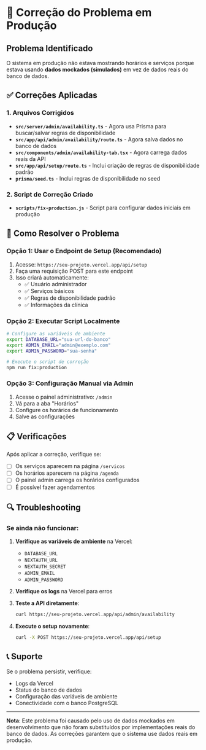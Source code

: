 # 🔧 Correção do Problema em Produção

## Problema Identificado

O sistema em produção não estava mostrando horários e serviços porque estava usando **dados mockados (simulados)** em vez de dados reais do banco de dados.

## ✅ Correções Aplicadas

### 1. Arquivos Corrigidos

- **`src/server/admin/availability.ts`** - Agora usa Prisma para buscar/salvar regras de disponibilidade
- **`src/app/api/admin/availability/route.ts`** - Agora salva dados no banco de dados
- **`src/components/admin/availability-tab.tsx`** - Agora carrega dados reais da API
- **`src/app/api/setup/route.ts`** - Inclui criação de regras de disponibilidade padrão
- **`prisma/seed.ts`** - Inclui regras de disponibilidade no seed

### 2. Script de Correção Criado

- **`scripts/fix-production.js`** - Script para configurar dados iniciais em produção

## 🚀 Como Resolver o Problema

### Opção 1: Usar o Endpoint de Setup (Recomendado)

1. Acesse: `https://seu-projeto.vercel.app/api/setup`
2. Faça uma requisição POST para este endpoint
3. Isso criará automaticamente:
   - ✅ Usuário administrador
   - ✅ Serviços básicos
   - ✅ Regras de disponibilidade padrão
   - ✅ Informações da clínica

### Opção 2: Executar Script Localmente

```bash
# Configure as variáveis de ambiente
export DATABASE_URL="sua-url-do-banco"
export ADMIN_EMAIL="admin@exemplo.com"
export ADMIN_PASSWORD="sua-senha"

# Execute o script de correção
npm run fix:production
```

### Opção 3: Configuração Manual via Admin

1. Acesse o painel administrativo: `/admin`
2. Vá para a aba "Horários"
3. Configure os horários de funcionamento
4. Salve as configurações

## 📋 Verificações

Após aplicar a correção, verifique se:

- [ ] Os serviços aparecem na página `/servicos`
- [ ] Os horários aparecem na página `/agenda`
- [ ] O painel admin carrega os horários configurados
- [ ] É possível fazer agendamentos

## 🔍 Troubleshooting

### Se ainda não funcionar:

1. **Verifique as variáveis de ambiente** na Vercel:
   - `DATABASE_URL`
   - `NEXTAUTH_URL`
   - `NEXTAUTH_SECRET`
   - `ADMIN_EMAIL`
   - `ADMIN_PASSWORD`

2. **Verifique os logs** na Vercel para erros

3. **Teste a API diretamente**:
   ```bash
   curl https://seu-projeto.vercel.app/api/admin/availability
   ```

4. **Execute o setup novamente**:
   ```bash
   curl -X POST https://seu-projeto.vercel.app/api/setup
   ```

## 📞 Suporte

Se o problema persistir, verifique:
- Logs da Vercel
- Status do banco de dados
- Configuração das variáveis de ambiente
- Conectividade com o banco PostgreSQL

---

**Nota**: Este problema foi causado pelo uso de dados mockados em desenvolvimento que não foram substituídos por implementações reais do banco de dados. As correções garantem que o sistema use dados reais em produção.

